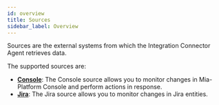 ```yaml
---
id: overview
title: Sources
sidebar_label: Overview
---
```


<!--
WARNING: this file was automatically generated by Mia-Platform Doc Aggregator.
DO NOT MODIFY IT BY HAND.
Instead, modify the source file and run the aggregator to regenerate this file.
-->

Sources are the external systems from which the Integration Connector Agent retrieves data.

The supported sources are:

- [**Console**](/runtime_suite/integration-connector-agent/sources/15_console.md): The Console source allows you to monitor changes in Mia-Platform Console and perform actions in response.
- [**Jira**](/runtime_suite/integration-connector-agent/sources/20_jira.md): The Jira source allows you to monitor changes in Jira entities.
